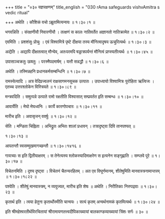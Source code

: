 +++
title = "०३० यज्ञरक्षणम्"
title_english = "030 rAma safeguards vishvAmitra s vedic ritual"

+++
अथेति । कौशिकं वचो ऽब्रूतामित्यन्वयः  ॥  १।३०।१ ॥   

  

भगवन्निति । संरक्षणीयौ निवारणीयौ । तत्क्षणं स कालः नातिवर्तेत अज्ञानतो नातिक्रामेत  ॥  १।३०।२ ॥   

  

एवमिति । प्रशशंसुः प्रोचुः । एवं विश्वामित्रे पृष्टे दीक्षया तस्य मौनित्वादृषय ऊचुरित्यर्थः  ॥  १।३०।३ ॥   

  

अद्येति । अद्यापि दीक्षतत्वात् मौन्येव, अतःपरमपि षड्रात्रपर्यन्तं मौनित्वं प्राप्स्यतीत्यर्थः  ॥  १।३०।४५ ॥   

  

उपासाञ्चक्रतुः ऊषतुः । परस्मैपदमार्षम् । यत्तौ सन्नद्धौ  ॥  १।३०।६ ॥   

  

अथेति । तस्मिन्नहनि प्रधानकर्मसम्बन्धिनि  ॥  १।३०।७ ॥   

  

रामस्येत्यादि । अत्र वेदिप्रज्वलनं राक्षसागमनसूचक उत्पातः । उपाध्यायो विश्वामित्रः पुरोहिता ऋत्विजः । एतच्च उत्तरश्लोकेन विस्त्रियते  ॥  १।३०।८९ ॥   

  

मन्त्रवदिति । समुत्पन्ने उत्पाते रामो रक्षतीति विश्वासात् सम्प्रवर्तत इति सम्बन्धः  ॥  १।३०।१० ॥   

  

आवार्येति । मेघो मेघध्वनिः । कार्ये कारणोपचारः  ॥  १।३०।११ ॥   

  

मारीच इति । अवासृजन् ववर्षुः  ॥  १।३०।१२ ॥   

  

सेति । मण्डिता चिह्निता । अभिद्रुतः अभितः शालां प्रधावन् । तत्रादृष्ट्वा दिवि तानपश्यत्  ॥   

१।३०।१३  ॥   

आपतन्तौ स्वसम्मुखमागच्छन्तौ  ॥  १।३०।१४१६ ॥   

  

गायत्र्याः स इति द्वितीयाक्षरम् । स तेनेत्यस्य श्लोकस्यादिमाक्षरेण स इत्यनेन सङ्गृह्णाति । सम्प्लवे पूरे  ॥  १।३०।१७ ॥   

  

विचेतनमिति । दृश्य दृष्ट्वा । विचेतनं चैतन्यरहितम् । अत एव विघूर्णमानम्, शीतेषुमिति मानवास्त्रनामान्तरम्  ॥  १।३०।१८२२ ॥   

  

पश्येति । शीतेषुं मानवास्त्रम्, न व्ययुज्यत, मारीच इति शेषः  ॥  अथेति । निरीतिकाः निरुपद्रवाः  ॥  १।३०।२३ ॥   

  

कृतार्थ इति । त्वया हेतुना कृतार्थोस्मीति चान्वयः । सत्यं कृतम् अन्वर्थनामकं कृतमित्यर्थः  ॥  १।३०।२४ ॥   

  

इति श्रीमहेश्वरतीर्थविरचितायां श्रीरामायणतत्त्वदीपिकाख्यायां बालकाण्डव्याख्यायां त्रिंशः सर्गः  ॥  ३०  ॥   

  

  

